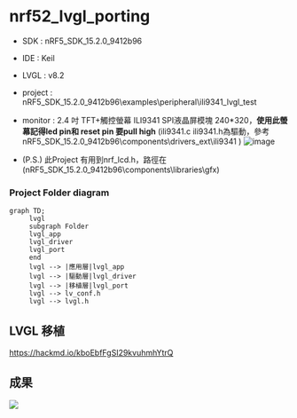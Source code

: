 # nrf52_lvgl_porting

- SDK : nRF5_SDK_15.2.0_9412b96
- IDE : Keil
- LVGL : v8.2
- project : nRF5_SDK_15.2.0_9412b96\examples\peripheral\ili9341_lvgl_test
- monitor : 2.4 吋 TFT+觸控螢幕 ILI9341 SPI液晶屏模塊 240*320，**使用此螢幕記得led pin和 reset pin 要pull high** (ili9341.c ili9341.h為驅動，參考 nRF5_SDK_15.2.0_9412b96\components\drivers_ext\ili9341 )
![image](https://user-images.githubusercontent.com/44420087/162472861-55d3612a-1763-4a74-acbe-10ca247e2c36.png)

- (P.S.) 此Project 有用到nrf_lcd.h，路徑在(nRF5_SDK_15.2.0_9412b96\components\libraries\gfx)

### Project Folder diagram
```mermaid
graph TD;
     lvgl
     subgraph Folder
     lvgl_app
     lvgl_driver
     lvgl_port
     end
     lvgl --> |應用層|lvgl_app
     lvgl --> |驅動層|lvgl_driver
     lvgl --> |移植層|lvgl_port
     lvgl --> lv_conf.h
     lvgl --> lvgl.h
```

## LVGL 移植

https://hackmd.io/kboEbfFgSI29kvuhmhYtrQ

## 成果
![](https://i.imgur.com/0sl662R.jpg)
